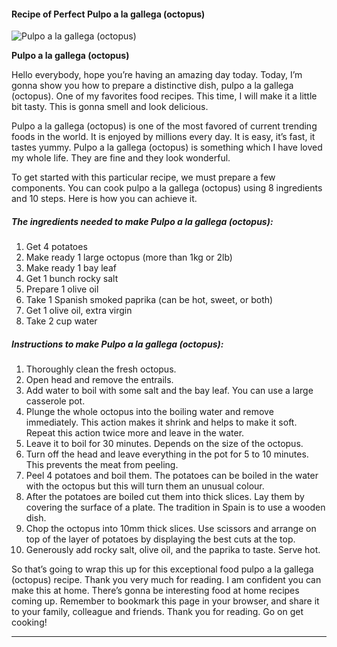             

#### Recipe of Perfect Pulpo a la gallega (octopus)

![Pulpo a la gallega (octopus)](https://img-global.cpcdn.com/recipes/6737585109991424/751x532cq70/pulpo-a-la-gallega-octopus-recipe-main-photo.jpg)

**Pulpo a la gallega (octopus)**

Hello everybody, hope you’re having an amazing day today. Today, I’m gonna show you how to prepare a distinctive dish, pulpo a la gallega (octopus). One of my favorites food recipes. This time, I will make it a little bit tasty. This is gonna smell and look delicious.

Pulpo a la gallega (octopus) is one of the most favored of current trending foods in the world. It is enjoyed by millions every day. It is easy, it’s fast, it tastes yummy. Pulpo a la gallega (octopus) is something which I have loved my whole life. They are fine and they look wonderful.

To get started with this particular recipe, we must prepare a few components. You can cook pulpo a la gallega (octopus) using 8 ingredients and 10 steps. Here is how you can achieve it.

##### The ingredients needed to make Pulpo a la gallega (octopus):

1.  Get 4 potatoes
2.  Make ready 1 large octopus (more than 1kg or 2lb)
3.  Make ready 1 bay leaf
4.  Get 1 bunch rocky salt
5.  Prepare 1 olive oil
6.  Take 1 Spanish smoked paprika (can be hot, sweet, or both)
7.  Get 1 olive oil, extra virgin
8.  Take 2 cup water

##### Instructions to make Pulpo a la gallega (octopus):

1.  Thoroughly clean the fresh octopus.
2.  Open head and remove the entrails.
3.  Add water to boil with some salt and the bay leaf. You can use a large casserole pot.
4.  Plunge the whole octopus into the boiling water and remove immediately. This action makes it shrink and helps to make it soft. Repeat this action twice more and leave in the water.
5.  Leave it to boil for 30 minutes. Depends on the size of the octopus.
6.  Turn off the head and leave everything in the pot for 5 to 10 minutes. This prevents the meat from peeling.
7.  Peel 4 potatoes and boil them. The potatoes can be boiled in the water with the octopus but this will turn them an unusual colour.
8.  After the potatoes are boiled cut them into thick slices. Lay them by covering the surface of a plate. The tradition in Spain is to use a wooden dish.
9.  Chop the octopus into 10mm thick slices. Use scissors and arrange on top of the layer of potatoes by displaying the best cuts at the top.
10.  Generously add rocky salt, olive oil, and the paprika to taste. Serve hot.

So that’s going to wrap this up for this exceptional food pulpo a la gallega (octopus) recipe. Thank you very much for reading. I am confident you can make this at home. There’s gonna be interesting food at home recipes coming up. Remember to bookmark this page in your browser, and share it to your family, colleague and friends. Thank you for reading. Go on get cooking!

* * *